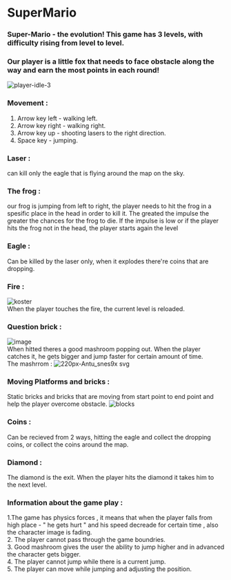 # SuperMario
### Super-Mario - the evolution! This game has 3 levels, with difficulty rising from level to level.
### Our player is a little fox that needs to face obstacle along the way and earn the most points in each round!
![player-idle-3](https://user-images.githubusercontent.com/57447482/141985616-f8ee377b-dc29-4a38-b198-032e59f30b3c.png)

### Movement : 
1. Arrow key left - walking left.
2. Arrow key right - walking right.
3. Arrow key up - shooting lasers to the right direction.
4. Space key - jumping.
 ### Laser :
can kill only the eagle that is flying around the map on the sky.
### The frog :
our frog is jumping from left to right, the player needs to hit the frog in a spesific place in the head in order to kill it. The greated the impulse the greater the chances for the frog to die. If the impulse is low or if the player hits the frog not in the head, the player starts again the level
### Eagle : 
Can be killed by the laser only, when it explodes there're coins that are dropping.
### Fire : 
![koster](https://user-images.githubusercontent.com/57447482/141984962-6918c5d4-c7de-4cd9-afb2-36039a077c5d.png)
<br />
When the player touches the fire, the current level is reloaded. 
### Question brick :
![image](https://user-images.githubusercontent.com/57447482/141985347-78a80ebc-8e6c-4d50-8125-c371b230b0eb.png)
<br />
When hitted theres a good mashroom popping out. When the player catches it, he gets bigger and jump faster for certain amount of time.
<br />
The mashrrom : 
![220px-Antu_snes9x svg](https://user-images.githubusercontent.com/57447482/141984802-182b8ee0-1514-4fec-87d8-0a992f03856f.png)
<br />
### Moving Platforms and bricks :
Static bricks and bricks that are moving from start point to end point and help the player overcome obstacle.
![blocks](https://user-images.githubusercontent.com/57447482/141984897-ce9474f8-1f71-451e-a354-6316cf797ebb.png)
<br />
### Coins : 
Can be recieved from 2 ways, hitting the eagle and collect the dropping coins, or collect the coins around the map.
### Diamond :
The diamond is the exit. When the player hits the diamond it takes him to the next level.
### Information about the game play :
1.The game has physics forces , it means that when the player falls from high place - " he gets hurt " and his speed decreade for certain time , also the character image is fading. <br />
2. The player cannot pass through the game boundries. <br />
3. Good mashroom gives the user the ability to jump higher and in advanced the character gets bigger. <br />
4. The player cannot jump while there is a current jump. <br />
5. The player can move while jumping and adjusting the position. <br />
